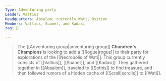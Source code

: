 ```yaml
---
Type: Adventuring party
Leader: Valtius
Headquarters: Absalom; currently Wati, Osirion
Members: Valtius, Suanet, and Kadasi
tag: 👥

---
```


> The [[Adventuring group|adventuring group]] **Chundren's Champions** is looking to add a [[Rogue|rogue]] to their party for explorations of the [[Necropolis of Wati]]. This group currently consists of [[Valtius]], [[Suanet]], and [[Kadasi]]. They gathered together in [[Absalom]], traveled to [[Sothis]] to find treasure, and then followed rumors of a hidden cache of [[Scroll|scrolls]] to [[Wati]].







